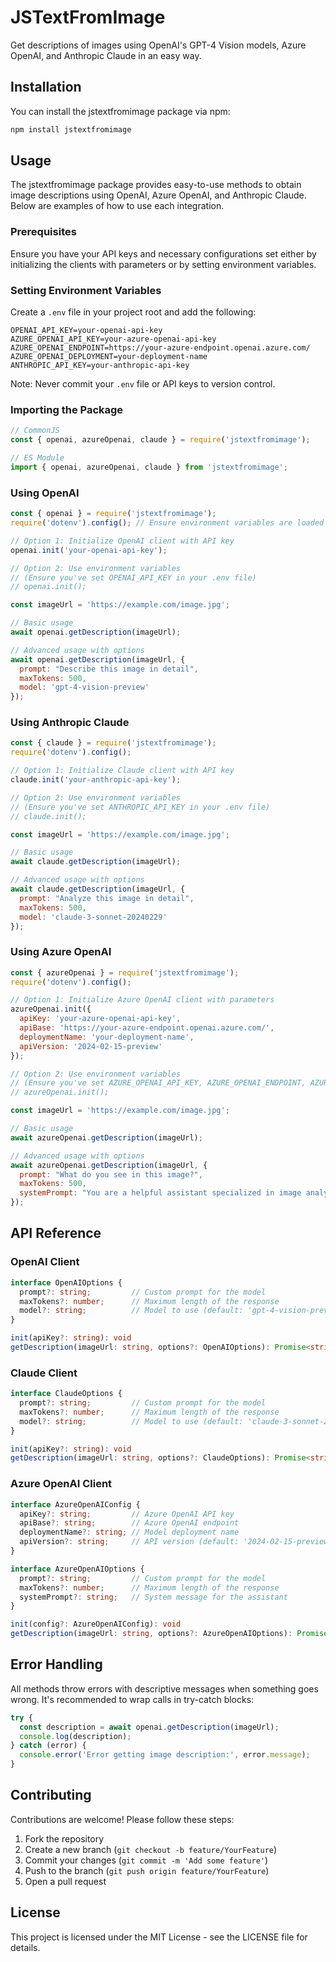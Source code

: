 # JSTextFromImage

Get descriptions of images using OpenAI's GPT-4 Vision models, Azure OpenAI, and Anthropic Claude in an easy way.

## Installation

You can install the jstextfromimage package via npm:

```bash
npm install jstextfromimage
```

## Usage

The jstextfromimage package provides easy-to-use methods to obtain image descriptions using OpenAI, Azure OpenAI, and Anthropic Claude. Below are examples of how to use each integration.

### Prerequisites

Ensure you have your API keys and necessary configurations set either by initializing the clients with parameters or by setting environment variables.

### Setting Environment Variables

Create a `.env` file in your project root and add the following:

```env
OPENAI_API_KEY=your-openai-api-key
AZURE_OPENAI_API_KEY=your-azure-openai-api-key
AZURE_OPENAI_ENDPOINT=https://your-azure-endpoint.openai.azure.com/
AZURE_OPENAI_DEPLOYMENT=your-deployment-name
ANTHROPIC_API_KEY=your-anthropic-api-key
```

Note: Never commit your `.env` file or API keys to version control.

### Importing the Package

```javascript
// CommonJS
const { openai, azureOpenai, claude } = require('jstextfromimage');

// ES Module
import { openai, azureOpenai, claude } from 'jstextfromimage';
```

### Using OpenAI

```javascript
const { openai } = require('jstextfromimage');
require('dotenv').config(); // Ensure environment variables are loaded

// Option 1: Initialize OpenAI client with API key
openai.init('your-openai-api-key');

// Option 2: Use environment variables
// (Ensure you've set OPENAI_API_KEY in your .env file)
// openai.init();

const imageUrl = 'https://example.com/image.jpg';

// Basic usage
await openai.getDescription(imageUrl);

// Advanced usage with options
await openai.getDescription(imageUrl, {
  prompt: "Describe this image in detail",
  maxTokens: 500,
  model: 'gpt-4-vision-preview'
});
```

### Using Anthropic Claude

```javascript
const { claude } = require('jstextfromimage');
require('dotenv').config();

// Option 1: Initialize Claude client with API key
claude.init('your-anthropic-api-key');

// Option 2: Use environment variables
// (Ensure you've set ANTHROPIC_API_KEY in your .env file)
// claude.init();

const imageUrl = 'https://example.com/image.jpg';

// Basic usage
await claude.getDescription(imageUrl);

// Advanced usage with options
await claude.getDescription(imageUrl, {
  prompt: "Analyze this image in detail",
  maxTokens: 500,
  model: 'claude-3-sonnet-20240229'
});
```

### Using Azure OpenAI

```javascript
const { azureOpenai } = require('jstextfromimage');
require('dotenv').config();

// Option 1: Initialize Azure OpenAI client with parameters
azureOpenai.init({
  apiKey: 'your-azure-openai-api-key',
  apiBase: 'https://your-azure-endpoint.openai.azure.com/',
  deploymentName: 'your-deployment-name',
  apiVersion: '2024-02-15-preview'
});

// Option 2: Use environment variables
// (Ensure you've set AZURE_OPENAI_API_KEY, AZURE_OPENAI_ENDPOINT, AZURE_OPENAI_DEPLOYMENT in your .env file)
// azureOpenai.init();

const imageUrl = 'https://example.com/image.jpg';

// Basic usage
await azureOpenai.getDescription(imageUrl);

// Advanced usage with options
await azureOpenai.getDescription(imageUrl, {
  prompt: "What do you see in this image?",
  maxTokens: 500,
  systemPrompt: "You are a helpful assistant specialized in image analysis."
});
```

## API Reference

### OpenAI Client

```typescript
interface OpenAIOptions {
  prompt?: string;         // Custom prompt for the model
  maxTokens?: number;      // Maximum length of the response
  model?: string;          // Model to use (default: 'gpt-4-vision-preview')
}

init(apiKey?: string): void
getDescription(imageUrl: string, options?: OpenAIOptions): Promise<string>
```

### Claude Client

```typescript
interface ClaudeOptions {
  prompt?: string;         // Custom prompt for the model
  maxTokens?: number;      // Maximum length of the response
  model?: string;          // Model to use (default: 'claude-3-sonnet-20240229')
}

init(apiKey?: string): void
getDescription(imageUrl: string, options?: ClaudeOptions): Promise<string>
```

### Azure OpenAI Client

```typescript
interface AzureOpenAIConfig {
  apiKey?: string;         // Azure OpenAI API key
  apiBase?: string;        // Azure OpenAI endpoint
  deploymentName?: string; // Model deployment name
  apiVersion?: string;     // API version (default: '2024-02-15-preview')
}

interface AzureOpenAIOptions {
  prompt?: string;         // Custom prompt for the model
  maxTokens?: number;      // Maximum length of the response
  systemPrompt?: string;   // System message for the assistant
}

init(config?: AzureOpenAIConfig): void
getDescription(imageUrl: string, options?: AzureOpenAIOptions): Promise<string>
```

## Error Handling

All methods throw errors with descriptive messages when something goes wrong. It's recommended to wrap calls in try-catch blocks:

```javascript
try {
  const description = await openai.getDescription(imageUrl);
  console.log(description);
} catch (error) {
  console.error('Error getting image description:', error.message);
}
```

## Contributing

Contributions are welcome! Please follow these steps:

1. Fork the repository
2. Create a new branch (`git checkout -b feature/YourFeature`)
3. Commit your changes (`git commit -m 'Add some feature'`)
4. Push to the branch (`git push origin feature/YourFeature`)
5. Open a pull request

## License

This project is licensed under the MIT License - see the LICENSE file for details.